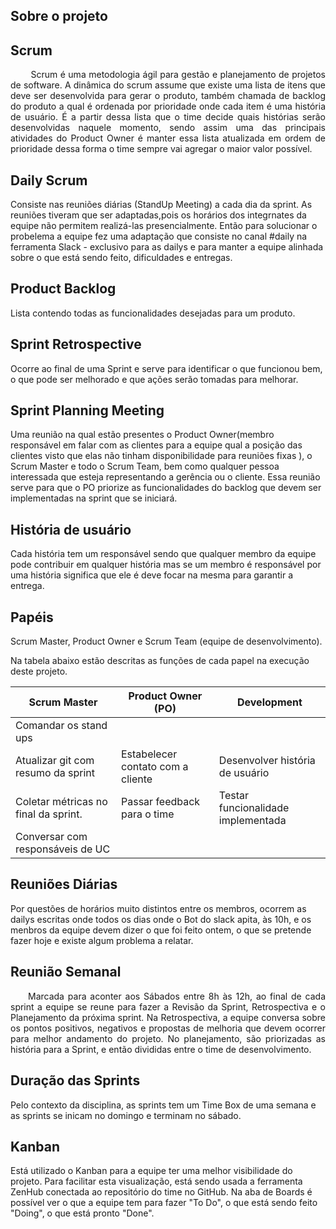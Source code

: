 ## Sobre o projeto

## Scrum
<p align="justify">&emsp;&emsp; Scrum é uma metodologia ágil para gestão e planejamento de projetos de software. A dinâmica do scrum assume que existe uma lista de itens que deve ser desenvolvida para gerar o produto, também chamada de backlog do produto a qual é ordenada por prioridade onde cada item é uma história de usuário. É a partir dessa lista que o time decide quais histórias serão desenvolvidas naquele momento, sendo assim uma das principais atividades do Product Owner é manter essa lista atualizada em ordem de prioridade dessa forma o time sempre vai agregar o maior valor possível.</p>

## Daily Scrum
Consiste nas reuniões diárias (StandUp Meeting) a cada dia da sprint. As reuniões tiveram que ser adaptadas,pois os horários dos integrnates da equipe não permitem realizá-las presencialmente. Então para solucionar o probelema a equipe fez uma adaptação que consiste no canal #daily na ferramenta Slack - exclusivo para as dailys e para manter a equipe alinhada sobre o que está sendo feito, dificuldades e entregas.</p>

## Product Backlog
Lista contendo todas as funcionalidades desejadas para um produto.

## Sprint Retrospective
Ocorre ao final de uma Sprint e serve para identificar o que funcionou bem, o que pode ser melhorado e que ações serão tomadas para melhorar. 

## Sprint Planning Meeting
Uma reunião na qual estão presentes o Product Owner(membro responsável em falar com as clientes para a equipe qual a posição das clientes visto que elas não tinham disponibilidade para reuniões fixas ), o Scrum Master e todo o Scrum Team, bem como qualquer pessoa interessada que esteja representando a gerência ou o cliente. Essa reunião serve para que o PO priorize as funcionalidades do backlog que devem ser implementadas na sprint que se iniciará.

## História de usuário

Cada história tem um responsável sendo que qualquer membro da equipe pode contribuir em qualquer história mas se um membro é responsável por uma história significa que ele é deve focar na mesma para garantir a entrega.

## Papéis
Scrum Master, Product Owner e Scrum Team (equipe de desenvolvimento).

Na tabela abaixo estão descritas as funções de cada papel na execução deste projeto.


|Scrum Master	                          |Product Owner (PO)	              |Development                       |
|---------------------------------------|---------------------------------|----------------------------------|
|Comandar os stand ups                  |                                 |                                  |
|Atualizar git com resumo da sprint     |Estabelecer contato com a cliente|Desenvolver história de usuário   |
|Coletar métricas no final da sprint.	  |Passar feedback para o time      |Testar funcionalidade implementada|
|Conversar com responsáveis de UC       |                                 |                                  |

	
## Reuniões Diárias

Por questões de horários muito distintos entre os membros, ocorrem as dailys escritas onde todos os dias onde o Bot do slack apita, às 10h, e os menbros da equipe devem dizer o que foi feito ontem, o que se pretende fazer hoje e existe algum problema a relatar.

## Reunião Semanal

<p align="justify">&emsp;&emsp;Marcada para aconter aos Sábados entre 8h às 12h, ao final de cada sprint a equipe se reune para fazer a Revisão da Sprint, Retrospectiva e o Planejamento da próxima sprint. Na Retrospectiva, a equipe conversa sobre os pontos positivos, negativos e propostas de melhoria que devem ocorrer para melhor andamento do projeto. No planejamento, são priorizadas as história para a Sprint, e então divididas entre o time de desenvolvimento.</p>

## Duração das Sprints

Pelo contexto da disciplina, as sprints tem um Time Box de uma semana e as sprints se inicam no domingo e terminam no sábado.

## Kanban

Está utilizado o Kanban para a equipe ter uma melhor visibilidade do projeto. Para facilitar esta visualização, está sendo usada a ferramenta ZenHub conectada ao repositório do time no GitHub. Na aba de Boards é possível ver o que a equipe tem para fazer "To Do", o que está sendo feito "Doing", o que está pronto "Done".
